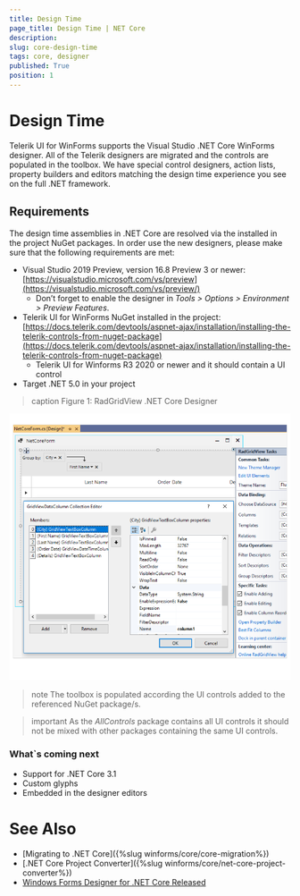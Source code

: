 ```yaml
---
title: Design Time 
page_title: Design Time | NET Core
description:   
slug: core-design-time
tags: core, designer
published: True
position: 1
---
```


# Design Time

Telerik UI for WinForms supports the Visual Studio .NET Core WinForms designer. All of the Telerik designers are migrated and the controls are populated in the toolbox. We have special control designers, action lists, property builders and editors matching the design time experience you see on the full .NET framework. 

## Requirements

The design time assemblies in .NET Core are resolved via the installed in the project NuGet packages. In order use the new designers, please make sure that the following requirements are met:

*  Visual Studio 2019 Preview, version 16.8 Preview 3 or newer: [https://visualstudio.microsoft.com/vs/preview](https://visualstudio.microsoft.com/vs/preview/)
    - Don’t forget to enable the designer in *Tools > Options > Environment > Preview Features*.
* Telerik UI for WinForms NuGet installed in the project: [https://docs.telerik.com/devtools/aspnet-ajax/installation/installing-the-telerik-controls-from-nuget-package](https://docs.telerik.com/devtools/aspnet-ajax/installation/installing-the-telerik-controls-from-nuget-package)
     - Telerik UI for Winforms R3 2020 or newer and it should contain a UI control
* Target .NET 5.0 in your project

>caption Figure 1: RadGridView .NET Core Designer

![core-designer001](images/core-designer001.png)


>note The toolbox is populated according the UI controls added to the referenced NuGet package/s.  
>

>important As the *AllControls* package contains all UI controls it should not be mixed with other packages containing the same UI controls.
>

### What`s coming next 

* Support for .NET Core 3.1
* Custom glyphs
* Embedded in the designer editors


# See Also
* [Migrating to .NET Core]({%slug winforms/core/core-migration%})
* [.NET Core Project Converter]({%slug winforms/core/net-core-project-converter%})
* [Windows Forms Designer for .NET Core Released](https://devblogs.microsoft.com/dotnet/windows-forms-designer-for-net-core-released/)
